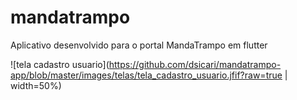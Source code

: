 # mandatrampo

Aplicativo desenvolvido para o portal MandaTrampo em flutter

![tela cadastro usuario](https://github.com/dsicari/mandatrampo-app/blob/master/images/telas/tela_cadastro_usuario.jfif?raw=true | width=50%)

